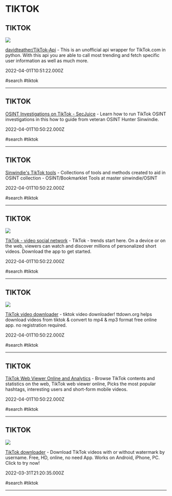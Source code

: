 # TIKTOK

## TIKTOK

![](https://opengraph.githubassets.com/f82c69361faf3aae60cb8e1c8cf41127b75341b94f661b1f208f92ce6fbf2524/davidteather/TikTok-Api)

[davidteather/TikTok-Api](https://github.com/davidteather/TikTok-Api) - This is an unofficial api wrapper for TikTok.com in python. With this api you are able to call most trending and fetch specific user information as well as much more.

2022-04-01T10:51:22.000Z

#search #tiktok

---

## TIKTOK

[OSINT Investigations on TikTok - SecJuice](https://www.secjuice.com/osint-investigations-on-tiktok) - Learn how to run TikTok OSINT investigations in this how to guide from veteran OSINT Hunter Sinwindie.

2022-04-01T10:50:22.000Z

#search #tiktok

---

## TIKTOK

[Sinwindie's TikTok tools](https://github.com/sinwindie/OSINT/blob/master/TikTok/Bookmarklet%20Tools) - Collections of tools and methods created to aid in OSINT collection - OSINT/Bookmarklet Tools at master  sinwindie/OSINT

2022-04-01T10:50:22.000Z

#search #tiktok

---

## TIKTOK

![](https://lf16-tiktok-common.ibytedtos.com/obj/tiktok-web-common-sg/mtact/static/images/tiktok-logo/poster-square.png)

[TikTok - video social network](https://www.tiktok.com) - TikTok - trends start here. On a device or on the web, viewers can watch and discover millions of personalized short videos. Download the app to get started.

2022-04-01T10:50:22.000Z

#search #tiktok

---

## TIKTOK

![](https://ttdown.org/img/ttdown-tiktok-download-logo-large.png)

[TikTok video downloader](https://ttdown.org) - tiktok video downloader! ttdown.org helps download videos from tiktok & convert to mp4 & mp3 format free online app. no registration required.

2022-04-01T10:50:22.000Z

#search #tiktok

---

## TIKTOK

[TikTok Web Viewer Online and Analytics](https://vidnice.com) - Browse TikTok contents and statistics on the web, TikTok web viewer online, Picks the most popular hashtags, interesting users and short-form mobile videos.

2022-04-01T10:50:22.000Z

#search #tiktok

---

## TIKTOK

![](https://tiktokd.com/wp-content/uploads/2021/08/TikTok-downloader-by-username.webp)

[TikTok downloader](https://tiktokd.com) - Download TikTok videos with or without watermark by username. Free, HD, online, no need App. Works on Android, iPhone, PC. Click to try now!

2022-03-31T21:20:35.000Z

#search #tiktok

---
